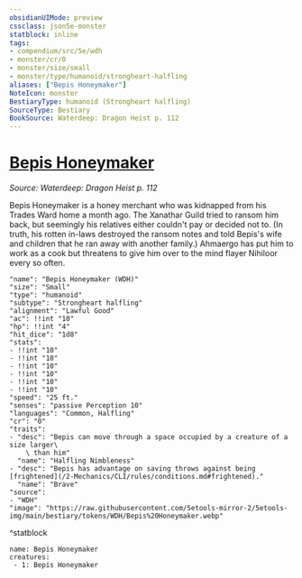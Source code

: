 ```yaml
---
obsidianUIMode: preview
cssclass: json5e-monster
statblock: inline
tags:
- compendium/src/5e/wdh
- monster/cr/0
- monster/size/small
- monster/type/humanoid/strongheart-halfling
aliases: ["Bepis Honeymaker"]
NoteIcon: monster
BestiaryType: humanoid (Strongheart halfling)
SourceType: Bestiary
BookSource: Waterdeep: Dragon Heist p. 112
---
```

# [Bepis Honeymaker](2-Mechanics/CLI/bestiary/npc/bepis-honeymaker-wdh.md)
*Source: Waterdeep: Dragon Heist p. 112*  

Bepis Honeymaker is a honey merchant who was kidnapped from his Trades Ward home a month ago. The Xanathar Guild tried to ransom him back, but seemingly his relatives either couldn't pay or decided not to. (In truth, his rotten in-laws destroyed the ransom notes and told Bepis's wife and children that he ran away with another family.) Ahmaergo has put him to work as a cook but threatens to give him over to the mind flayer Nihiloor every so often.

```statblock
"name": "Bepis Honeymaker (WDH)"
"size": "Small"
"type": "humanoid"
"subtype": "Strongheart halfling"
"alignment": "Lawful Good"
"ac": !!int "10"
"hp": !!int "4"
"hit_dice": "1d8"
"stats":
- !!int "10"
- !!int "10"
- !!int "10"
- !!int "10"
- !!int "10"
- !!int "10"
"speed": "25 ft."
"senses": "passive Perception 10"
"languages": "Common, Halfling"
"cr": "0"
"traits":
- "desc": "Bepis can move through a space occupied by a creature of a size larger\
    \ than him"
  "name": "Halfling Nimbleness"
- "desc": "Bepis has advantage on saving throws against being [frightened](/2-Mechanics/CLI/rules/conditions.md#frightened)."
  "name": "Brave"
"source":
- "WDH"
"image": "https://raw.githubusercontent.com/5etools-mirror-2/5etools-img/main/bestiary/tokens/WDH/Bepis%20Honeymaker.webp"
```
^statblock

```encounter-table
name: Bepis Honeymaker
creatures:
 - 1: Bepis Honeymaker
```